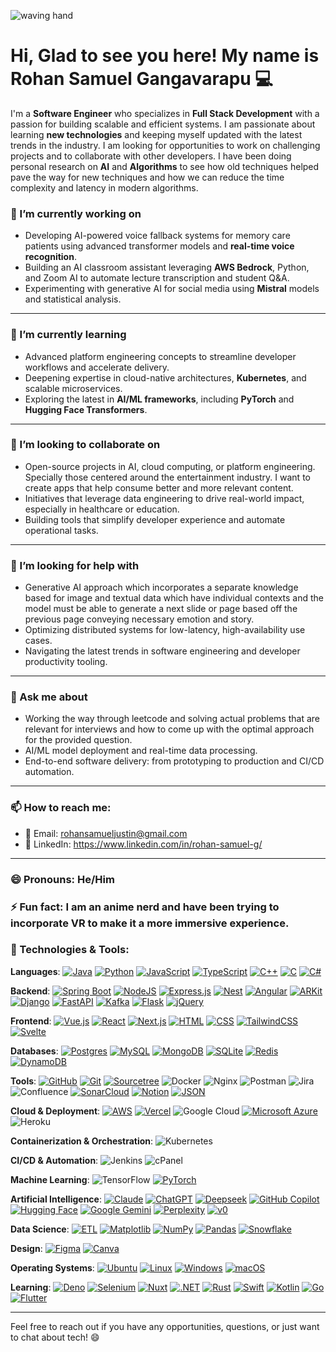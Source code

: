![waving hand](https://camo.githubusercontent.com/d552948e7884c41fde2d32b9221d79f0df2076c7d824aaab954ca93f53d95884/68747470733a2f2f6d656469612e67697068792e636f6d2f6d656469612f6876524a434c467a6361737252346961377a2f67697068792e676966)

# Hi, Glad to see you here! My name is Rohan Samuel Gangavarapu 💻

I'm a **Software Engineer** who specializes in **Full Stack Development** with a passion for building scalable and efficient systems. I am passionate about learning **new technologies** and keeping myself updated with the latest trends in the industry. I am looking for opportunities to work on challenging projects and to collaborate with other developers. I have been doing personal research on **AI** and **Algorithms** to see how old techniques helped pave the way for new techniques and how we can reduce the time complexity and latency in modern algorithms.

### 🔭 I’m currently working on
- Developing AI-powered voice fallback systems for memory care patients using advanced transformer models and **real-time voice recognition**.
- Building an AI classroom assistant leveraging **AWS Bedrock**, Python, and Zoom AI to automate lecture transcription and student Q&A.
- Experimenting with generative AI for social media using **Mistral** models and statistical analysis.

---

### 🌱 I’m currently learning
- Advanced platform engineering concepts to streamline developer workflows and accelerate delivery.
- Deepening expertise in cloud-native architectures, **Kubernetes**, and scalable microservices.
- Exploring the latest in **AI/ML frameworks**, including **PyTorch** and **Hugging Face Transformers**.

---

### 👯 I’m looking to collaborate on
- Open-source projects in AI, cloud computing, or platform engineering. Specially those centered around the entertainment industry. I want to create apps that help consume better and more relevant content.
- Initiatives that leverage data engineering to drive real-world impact, especially in healthcare or education.
- Building tools that simplify developer experience and automate operational tasks.

---

### 🤔 I’m looking for help with
- Generative AI approach which incorporates a separate knowledge based for image and textual data which have individual contexts and the model must be able to generate a next slide or page based off the previous page conveying necessary emotion and story.
- Optimizing distributed systems for low-latency, high-availability use cases.
- Navigating the latest trends in software engineering and developer productivity tooling.

---

### 💬 Ask me about
- Working the way through leetcode and solving actual problems that are relevant for interviews and how to come up with the optimal approach for the provided question.
- AI/ML model deployment and real-time data processing.
- End-to-end software delivery: from prototyping to production and CI/CD automation.

---

### 📫 How to reach me:
- 📧 Email: rohansamueljustin@gmail.com
- 🔗 LinkedIn: https://www.linkedin.com/in/rohan-samuel-g/

---

### 😄 Pronouns: He/Him

### ⚡ Fun fact: I am an anime nerd and have been trying to incorporate VR to make it a more immersive experience.

### 🔧 Technologies & Tools:

**Languages**:
[![Java](https://img.shields.io/badge/Java-%23ED8B00.svg?logo=openjdk&logoColor=white)](#)
[![Python](https://img.shields.io/badge/Python-3776AB?logo=python&logoColor=fff)](#)
[![JavaScript](https://img.shields.io/badge/JavaScript-F7DF1E?logo=javascript&logoColor=000)](#)
[![TypeScript](https://img.shields.io/badge/TypeScript-3178C6?logo=typescript&logoColor=fff)](#)
[![C++](https://img.shields.io/badge/C++-%2300599C.svg?logo=c%2B%2B&logoColor=white)](#)
[![C](https://img.shields.io/badge/C-00599C?logo=c&logoColor=white)](#)
[![C#](https://custom-icon-badges.demolab.com/badge/C%23-%23239120.svg?logo=cshrp&logoColor=white)](#)

**Backend**:
[![Spring Boot](https://img.shields.io/badge/Spring%20Boot-6DB33F?logo=springboot&logoColor=fff)](#)
[![NodeJS](https://img.shields.io/badge/Node.js-6DA55F?logo=node.js&logoColor=white)](#)
[![Express.js](https://img.shields.io/badge/Express.js-%23404d59.svg?logo=express&logoColor=%2361DAFB)](#)
[![Nest](https://img.shields.io/badge/Nest.js-%23E0234E.svg?logo=nestjs&logoColor=white)](#)
[![Angular](https://img.shields.io/badge/Angular-%23DD0031.svg?logo=angular&logoColor=white)](#)
[![ARKit](https://img.shields.io/badge/ARKit-%23000000.svg?logo=apple&logoColor=white)](#)
[![Django](https://img.shields.io/badge/Django-%23092E20.svg?logo=django&logoColor=white)](#)
[![FastAPI](https://img.shields.io/badge/FastAPI-009485.svg?logo=fastapi&logoColor=white)](#)
[![Kafka](https://img.shields.io/badge/Apache_Kafka-231F20.svg?logo=apache-kafka&logoColor=white)](#)
[![Flask](https://img.shields.io/badge/Flask-000?logo=flask&logoColor=fff)](#)
[![jQuery](https://img.shields.io/badge/jQuery-0769AD?logo=jquery&logoColor=fff)](#)

**Frontend**:
[![Vue.js](https://img.shields.io/badge/Vue.js-4FC08D?logo=vuedotjs&logoColor=fff)](#)
[![React](https://img.shields.io/badge/React-%2320232a.svg?logo=react&logoColor=%2361DAFB)](#)
[![Next.js](https://img.shields.io/badge/Next.js-black?logo=next.js&logoColor=white)](#)
[![HTML](https://img.shields.io/badge/HTML-%23E34F26.svg?logo=html5&logoColor=white)](#)
[![CSS](https://img.shields.io/badge/CSS-1572B6?logo=css3&logoColor=fff)](#)
[![TailwindCSS](https://img.shields.io/badge/Tailwind%20CSS-%2338B2AC.svg?logo=tailwind-css&logoColor=white)](#)
[![Svelte](https://img.shields.io/badge/Svelte-%23f1413d.svg?logo=svelte&logoColor=white)](#)

**Databases**:
[![Postgres](https://img.shields.io/badge/Postgres-%23316192.svg?logo=postgresql&logoColor=white)](#)
[![MySQL](https://img.shields.io/badge/MySQL-4479A1?logo=mysql&logoColor=fff)](#)
[![MongoDB](https://img.shields.io/badge/MongoDB-%234ea94b.svg?logo=mongodb&logoColor=white)](#)
[![SQLite](https://img.shields.io/badge/SQLite-%2307405e.svg?logo=sqlite&logoColor=white)](#)
[![Redis](https://img.shields.io/badge/Redis-%23DD0031.svg?logo=redis&logoColor=white)](#)
[![DynamoDB](https://img.shields.io/badge/DynamoDB-4053D6?logo=amazondynamodb&logoColor=fff)](#)

**Tools**:
[![GitHub](https://img.shields.io/badge/GitHub-181717?style=for-the-badge&logo=github&logoColor=white)](#)
[![Git](https://img.shields.io/badge/Git-F05032?logo=git&logoColor=fff)](#)
[![Sourcetree](https://img.shields.io/badge/Sourcetree-0052CC?style=for-the-badge&logo=sourcetree&logoColor=white)](#)
![Docker](https://img.shields.io/badge/Docker-2496ED?style=for-the-badge&logo=docker&logoColor=white)
![Nginx](https://img.shields.io/badge/Nginx-009639?style=for-the-badge&logo=nginx&logoColor=white)
![Postman](https://img.shields.io/badge/Postman-FF6C37?style=for-the-badge&logo=postman&logoColor=white)
![Jira](https://img.shields.io/badge/Jira-0052CC?style=for-the-badge&logo=jira&logoColor=white)
![Confluence](https://img.shields.io/badge/Confluence-172B4D?style=for-the-badge&logo=confluence&logoColor=white)
[![SonarCloud](https://img.shields.io/badge/SonarCloud-F3702A?logo=sonarcloud&logoColor=fff)](#)
[![Notion](https://img.shields.io/badge/Notion-000?logo=notion&logoColor=fff)](#)
[![JSON](https://img.shields.io/badge/JSON-000?logo=json&logoColor=fff)](#)


**Cloud & Deployment**:
[![AWS](https://img.shields.io/badge/AWS-%23FF9900.svg?logo=amazon-web-services&logoColor=white)](#)
[![Vercel](https://img.shields.io/badge/Vercel-%23000000.svg?logo=vercel&logoColor=white)](#)
![Google Cloud](https://img.shields.io/badge/Google_Cloud-4285F4?style=for-the-badge&logo=googlecloud&logoColor=white)
[![Microsoft Azure](https://custom-icon-badges.demolab.com/badge/Microsoft%20Azure-0089D6?logo=msazure&logoColor=white)](#)
![Heroku](https://img.shields.io/badge/Heroku-430098?style=for-the-badge&logo=heroku&logoColor=white)

**Containerization & Orchestration**:
![Kubernetes](https://img.shields.io/badge/Kubernetes-326CE5?style=for-the-badge&logo=kubernetes&logoColor=white)

**CI/CD & Automation**:
![Jenkins](https://img.shields.io/badge/Jenkins-D24939?style=for-the-badge&logo=jenkins&logoColor=white)
![cPanel](https://img.shields.io/badge/cPanel-21759B?style=for-the-badge&logo=cpanel&logoColor=white)

**Machine Learning**:
![TensorFlow](https://img.shields.io/badge/TensorFlow-FF6F00?style=for-the-badge&logo=tensorflow&logoColor=white)
[![PyTorch](https://img.shields.io/badge/PyTorch-ee4c2c?logo=pytorch&logoColor=white)](#)

**Artificial Intelligence**:
[![Claude](https://img.shields.io/badge/Claude-D97757?logo=claude&logoColor=fff)](#)
[![ChatGPT](https://img.shields.io/badge/ChatGPT-74aa9c?logo=openai&logoColor=white)](#)
[![Deepseek](https://custom-icon-badges.demolab.com/badge/Deepseek-4D6BFF?logo=deepseek&logoColor=fff)](#)
[![GitHub Copilot](https://img.shields.io/badge/GitHub%20Copilot-000?logo=githubcopilot&logoColor=fff)](#)
[![Hugging Face](https://img.shields.io/badge/Hugging%20Face-FFD21E?logo=huggingface&logoColor=000)](#)
[![Google Gemini](https://img.shields.io/badge/Google%20Gemini-886FBF?logo=googlegemini&logoColor=fff)](#)
[![Perplexity](https://img.shields.io/badge/Perplexity-1FB8CD?logo=perplexity&logoColor=fff)](#)
[![v0](https://img.shields.io/badge/v0-000?logo=v0&logoColor=fff)](#)

**Data Science**:
[![ETL](https://custom-icon-badges.demolab.com/badge/ETL-9370DB?logo=etl-logo&logoColor=fff)](#)
[![Matplotlib](https://custom-icon-badges.demolab.com/badge/Matplotlib-71D291?logo=matplotlib&logoColor=fff)](#)
[![NumPy](https://img.shields.io/badge/NumPy-4DABCF?logo=numpy&logoColor=fff)](#)
[![Pandas](https://img.shields.io/badge/Pandas-150458?logo=pandas&logoColor=fff)](#)
[![Snowflake](https://img.shields.io/badge/Snowflake-29B5E8?logo=snowflake&logoColor=fff)](#)

**Design**:
[![Figma](https://img.shields.io/badge/Figma-F24E1E?logo=figma&logoColor=white)](#)
[![Canva](https://img.shields.io/badge/Canva-%2300C4CC.svg?&logo=Canva&logoColor=white)](#)

**Operating Systems**:
[![Ubuntu](https://img.shields.io/badge/Ubuntu-E95420?logo=ubuntu&logoColor=white)](#)
[![Linux](https://img.shields.io/badge/Linux-FCC624?logo=linux&logoColor=black)](#)
[![Windows](https://custom-icon-badges.demolab.com/badge/Windows-0078D6?logo=windows11&logoColor=white)](#)
[![macOS](https://img.shields.io/badge/macOS-000000?logo=apple&logoColor=F0F0F0)](#)

**Learning**:
[![Deno](https://img.shields.io/badge/Deno-000?logo=deno&logoColor=fff)](#)
[![Selenium](https://img.shields.io/badge/Selenium-43B02A?logo=selenium&logoColor=fff)](#)
[![Nuxt](https://img.shields.io/badge/Nuxt-002E3B?logo=nuxt&logoColor=#00DC82)](#)
[![.NET](https://img.shields.io/badge/.NET-512BD4?logo=dotnet&logoColor=fff)](#)
[![Rust](https://img.shields.io/badge/Rust-%23000000.svg?e&logo=rust&logoColor=white)](#)
[![Swift](https://img.shields.io/badge/Swift-F54A2A?logo=swift&logoColor=white)](#)
[![Kotlin](https://img.shields.io/badge/Kotlin-%237F52FF.svg?logo=kotlin&logoColor=white)](#)
[![Go](https://img.shields.io/badge/Go-%2300ADD8.svg?&logo=go&logoColor=white)](#)
[![Flutter](https://img.shields.io/badge/Flutter-02569B?logo=flutter&logoColor=fff)](#)

---

Feel free to reach out if you have any opportunities, questions, or just want to chat about tech! 😄